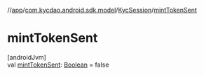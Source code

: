 //[app](../../../index.md)/[com.kycdao.android.sdk.model](../index.md)/[KycSession](index.md)/[mintTokenSent](mint-token-sent.md)

# mintTokenSent

[androidJvm]\
val [mintTokenSent](mint-token-sent.md): [Boolean](https://kotlinlang.org/api/latest/jvm/stdlib/kotlin/-boolean/index.html) = false
